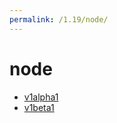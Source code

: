 ```yaml
---
permalink: /1.19/node/
---
```


# node



* [v1alpha1](v1alpha1/index.md)
* [v1beta1](v1beta1/index.md)
